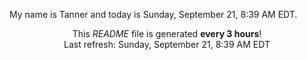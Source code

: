 My name is Tanner and today is Sunday, September 21, 8:39 AM EDT.

<p align="center">This <i>README</i> file is generated <b>every 3 hours</b>!</br>Last refresh: Sunday, September 21, 8:39 AM EDT<br /></p>
